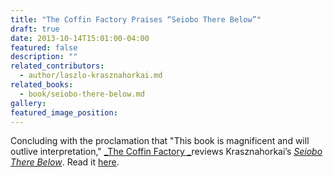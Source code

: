 ```yaml
---
title: "The Coffin Factory Praises “Seiobo There Below”"
draft: true
date: 2013-10-14T15:01:00-04:00
featured: false
description: ""
related_contributors:
  - author/laszlo-krasznahorkai.md
related_books:
  - book/seiobo-there-below.md
gallery:
featured_image_position: 
---
```


Concluding with the proclamation that "This book is magnificent and will outlive interpretation," [_The Coffin Factory _](http://thecoffinfactory.com/seiobo-there-below-by-laszlo-krasznahorkai/)reviews Krasznahorkai’s [_Seiobo There Below_](http://ndbooks.com/book/seiobo-there-below). Read it [here](http://thecoffinfactory.com/seiobo-there-below-by-laszlo-krasznahorkai/). 

